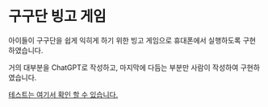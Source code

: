 # 구구단 빙고 게임

아이들이 구구단을 쉽게 익히게 하기 위한 빙고 게임으로 휴대폰에서 실행하도록 구현 하였습니다.

거의 대부분을 ChatGPT로 작성하고, 마지막에 다듬는 부분만 사람이 작성하여 구현하였습니다.

[테스트는 여기서 확인 할 수 있습니다.](https://gujc71.github.io/Multiplication-Table/)
